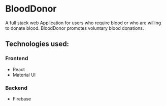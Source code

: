 # BloodDonor

A full stack web Application for users who require blood or who are willing to donate blood.
BloodDonor promotes voluntary blood donations.

## Technologies used:

### Frontend
- React
- Material UI

### Backend
- Firebase
